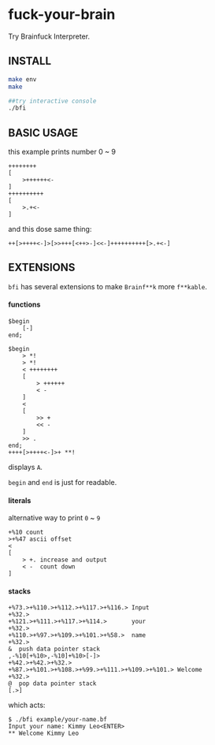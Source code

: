 fuck-your-brain
===============

Try Brainfuck Interpreter.

## INSTALL

```bash
make env
make

##try interactive console
./bfi
```

## BASIC USAGE

this example prints number 0 ~ 9

```
++++++++
[
	>++++++<-
]
++++++++++
[
	>.+<-
]
```

and this dose same thing:

```
++[>++++<-]>[>>+++[<++>-]<<-]++++++++++[>.+<-]
```

## EXTENSIONS

`bfi` has several extensions to make `Brainf**k` more `f**kable`.

#### functions

```
$begin 
	[-]
end;

$begin
	> *!
	> *!
	< ++++++++
	[
		> ++++++
		< -
	]
	<
	[
		>> +
		<< -
	]
	>> .
end;
++++[>++++<-]>+ **!
```

displays `A`.

`begin` and `end` is just for readable.


#### literals

alternative way to print `0` ~ `9`

```
+%10 count
>+%47 ascii offset
<
[
	> +. increase and output
	< -  count down
]
```

#### stacks

```
+%73.>+%110.>+%112.>+%117.>+%116.> Input
+%32.>
+%121.>+%111.>+%117.>+%114.>       your
+%32.>
+%110.>+%97.>+%109.>+%101.>+%58.>  name
+%32.>
&  push data pointer stack
,-%10[+%10>,-%10]+%10>[-]>
+%42.>+%42.>+%32.>
+%87.>+%101.>+%108.>+%99.>+%111.>+%109.>+%101.> Welcome
+%32.>
@  pop data pointer stack
[.>]
```

which acts:

```
$ ./bfi example/your-name.bf
Input your name: Kimmy Leo<ENTER>
** Welcome Kimmy Leo
```

